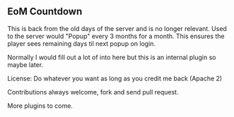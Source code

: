 ## EoM Countdown

This is back from the old days of the server and is no longer relevant.
Used to the server would "Popup" every 3 months for a month. This ensures
the player sees remaining days til next popup on login.

Normally I would fill out a lot of into here but this is an internal plugin
so maybe later.

License: Do whatever you want as long as you credit me back (Apache 2)

Contributions always welcome, fork and send pull request.

More plugins to come.
